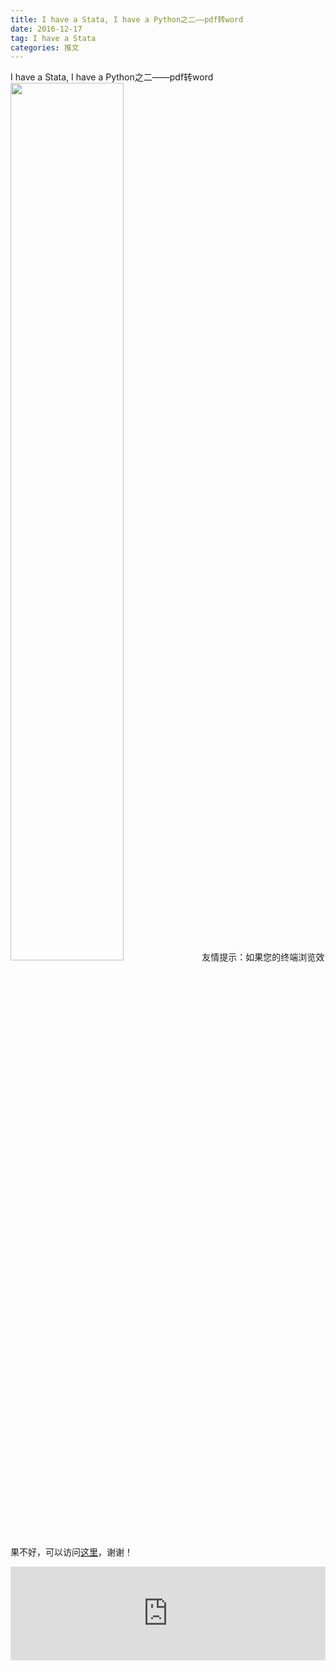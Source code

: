 ```yaml
---
title: I have a Stata, I have a Python之二——pdf转word
date: 2016-12-17
tag: I have a Stata
categories: 推文
---
```

I have a Stata, I have a Python之二——pdf转word
<img src="http://mmbiz.qpic.cn/mmbiz_png/ACviaWTBFxhbswxgCOiaiaoVicu9cIt5lnveicLiabrULkMUlowBWYbDf6yO58bNGmtaeOgZSsRjVlLD2QnE7DSicw1eQ/0?wx_fmt.png" style="width: 60%; height: auto;"/><!--more-->
友情提示：如果您的终端浏览效果不好，可以访问[这里](https://stata-club.github.io/stata_article/2016-12-17.html)，谢谢！
<iframe src="https://stata-club.github.io/stata_article/2016-12-17.html" id="iframepage" frameborder="0" scrolling="no" marginheight="0" marginwidth="0" width="100%" onLoad="iFrameHeight()"></iframe>
<script type="text/javascript" language="javascript">
function iFrameHeight() {
var ifm= document.getElementById("iframepage");
var subWeb = document.frames ? document.frames["iframepage"].document : ifm.contentDocument;   
if(ifm != null && subWeb != null) {
 ifm.height = subWeb.body.scrollHeight;
} 
} 
</script> 
